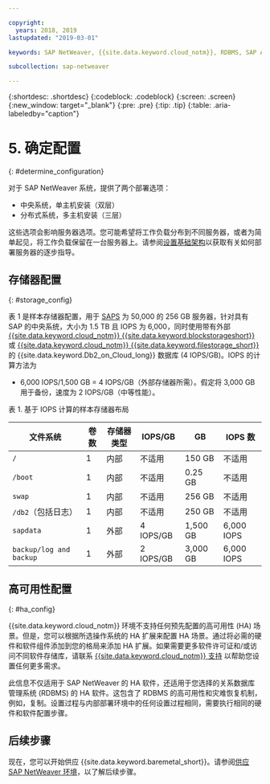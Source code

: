 ```yaml
---

copyright:
  years: 2018, 2019
lastupdated: "2019-03-01"

keywords: SAP NetWeaver, {{site.data.keyword.cloud_notm}}, RDBMS, SAP Application Performance Standards, SAPS, SAP Certified, database

subcollection: sap-netweaver

---
```


{:shortdesc: .shortdesc}
{:codeblock: .codeblock}
{:screen: .screen}
{:new_window: target="_blank"}
{:pre: .pre}
{:tip: .tip}
{:table: .aria-labeledby="caption"}


# 5. 确定配置
{: #determine_configuration}

对于 SAP NetWeaver 系统，提供了两个部署选项：
  * 中央系统，单主机安装（双层）
  * 分布式系统，多主机安装（三层）

这些选项会影响服务器选项。您可能希望将工作负载分布到不同服务器，或者为简单起见，将工作负载保留在一台服务器上。请参阅[设置基础架构](/docs/infrastructure/sap-netweaver?topic=sap-netweaver-set_up_infrastructure#set_up_infrastructure)以获取有关如何部署服务器的逐步指导。

## 存储器配置
{: #storage_config}

表 1 是样本存储器配置，用于 [SAPS](/docs/infrastructure/sap-netweaver?topic=sap-netweaver-size_the_server#size_the_server) 为 50,000 的 256 GB 服务器，针对具有 SAP 的中央系统，大小为 1.5 TB 且 IOPS 为 6,000，同时使用带有外部 [{{site.data.keyword.cloud_notm}} {{site.data.keyword.blockstorageshort}}](/docs/infrastructure/BlockStorage?topic=BlockStorage-getting-started#getting-started) 或 [{{site.data.keyword.cloud_notm}} {{site.data.keyword.filestorage_short}}](/docs/infrastructure/FileStorage?topic=FileStorage-getting-started#getting-started) 的 {{site.data.keyword.Db2_on_Cloud_long}} 数据库 (4 IOPS/GB)。IOPS 的计算方法为

  * 6,000 IOPS/1,500 GB = 4 IOPS/GB（外部存储器所需）。假定将 3,000 GB 用于备份，速度为 2 IOPS/GB（中等性能）。

表 1. 基于 IOPS 计算的样本存储器布局

|文件系统 |卷数|存储器类型|IOPS/GB |GB |IOPS 数|
| --- | --- | --- | --- | --- | --- |
| `/` |1 |内部|不适用|150 GB |不适用|
| `/boot` |1 |内部|不适用|0.25 GB |不适用|
| `swap` |1 |内部|不适用|256 GB |不适用|
| `/db2`（包括日志）|1 |内部|不适用|250 GB |不适用|
| `sapdata` |1 |外部|4 IOPS/GB |1,500 GB |6,000 IOPS |
| `backup/log and backup` |1 |外部|2 IOPS/GB |3,000 GB |6,000 IOPS |

## 高可用性配置
{: #ha_config}

{{site.data.keyword.cloud_notm}} 环境不支持任何预先配置的高可用性 (HA) 场景。但是，您可以根据所选操作系统的 HA 扩展来配置 HA 场景。通过将必需的硬件和软件组件添加到您的格局来添加 HA 扩展。如果需要更多软件许可证和/或访问不同软件存储库，请联系 [{{site.data.keyword.cloud_notm}} 支持](/docs/get-support?topic=get-support-getting-customer-support#getting-customer-support) 以帮助您设置任何更多需求。

此信息不仅适用于 SAP NetWeaver 的 HA 软件，还适用于您选择的关系数据库管理系统 (RDBMS) 的 HA 软件。这包含了 RDBMS 的高可用性和灾难恢复机制，例如，复制。设置过程与内部部署环境中的任何设置过程相同，需要执行相同的硬件和软件配置步骤。

## 后续步骤

现在，您可以开始供应 {{site.data.keyword.baremetal_short}}。请参阅[供应 SAP NetWeaver 环境](/docs/infrastructure/sap-netweaver?topic=sap-netweaver-provision_environment#provision_environment)，以了解后续步骤。
